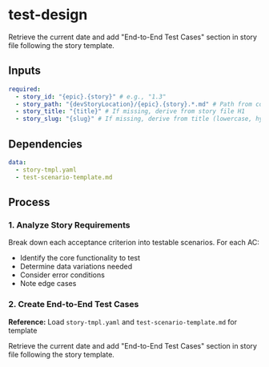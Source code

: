 <!-- Powered by BMAD™ Core -->

# test-design

Retrieve the current date and add "End-to-End Test Cases" section in story file following the story template.

## Inputs

```yaml
required:
  - story_id: "{epic}.{story}" # e.g., "1.3"
  - story_path: "{devStoryLocation}/{epic}.{story}.*.md" # Path from core-config.yaml
  - story_title: "{title}" # If missing, derive from story file H1
  - story_slug: "{slug}" # If missing, derive from title (lowercase, hyphenated)
```

## Dependencies

```yaml
data:
  - story-tmpl.yaml
  - test-scenario-template.md
```

## Process

### 1. Analyze Story Requirements

Break down each acceptance criterion into testable scenarios. For each AC:

- Identify the core functionality to test
- Determine data variations needed
- Consider error conditions
- Note edge cases

### 2. Create End-to-End Test Cases

**Reference:** Load `story-tmpl.yaml` and `test-scenario-template.md` for template

Retrieve the current date and add "End-to-End Test Cases" section in story file following the story template.
